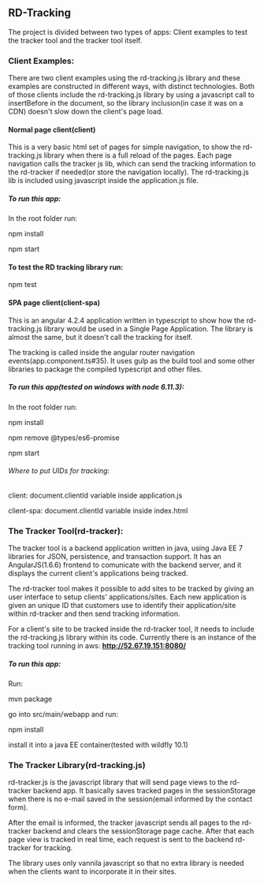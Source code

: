 ## RD-Tracking

The project is divided between two types of apps:
Client examples to test the tracker tool and the tracker tool itself.


### Client Examples:
There are two client examples using the rd-tracking.js library and these examples are constructed in different ways, with distinct technologies.
Both of those clients include the rd-tracking.js library by using a javascript call to insertBefore in the document, so the library inclusion(in case it was on a CDN) doesn't slow down the client's page load.

#### Normal page client(client)

This is a very basic html set of pages for simple navigation, to show the rd-tracking.js library when there is a full reload of the pages.
Each page navigation calls the tracker js lib, which can send the tracking information to the rd-tracker if needed(or store the navigation locally). The rd-tracking.js lib is included using javascript inside the application.js file.

##### To run this app: 

In the root folder run:

npm install

npm start

#### To test the RD tracking library run:

npm test

#### SPA page client(client-spa)

This is an angular 4.2.4 application written in typescript to show how the rd-tracking.js library would be used in a Single Page Application.
The library is almost the same, but it doesn't call the tracking for itself. 

The tracking is called inside the angular router navigation events(app.component.ts#35). It uses gulp as the build tool and some other libraries to package the compiled typescript and other files.


##### To run this app(tested on windows with node 6.11.3): 

In the root folder run:

npm install

npm remove @types/es6-promise

npm start 


###### Where to put UIDs for tracking:
client: document.clientId variable inside application.js

client-spa: document.clientId variable inside index.html

### The Tracker Tool(rd-tracker):

The tracker tool is a backend application written in java, using Java EE 7 libraries for JSON, persistence, and transaction support.
It has an AngularJS(1.6.6) frontend to comunicate with the backend server, and it displays the current client's applications being tracked.

The rd-tracker tool makes it possible to add sites to be tracked by giving an user interface to setup clients' applications/sites.
Each new application is given an unique ID that customers use to identify their application/site within rd-tracker and then send tracking information.

For a client's site to be tracked inside the rd-tracker tool, it needs to include the rd-tracking.js library within its code.
Currently there is an instance of the tracking tool running in aws: **http://52.67.19.151:8080/**
##### To run this app: 
Run:

mvn package

go into src/main/webapp and run:

npm install

install it into a java EE container(tested with wildfly 10.1)

### The Tracker Library(rd-tracking.js)
rd-tracker.js is the javascript library that will send page views to the rd-tracker backend app. It basically saves tracked pages in the sessionStorage when there is no e-mail saved in the session(email informed by the contact form). 

After the email is informed, the tracker javascript sends all pages to the rd-tracker backend and clears the sessionStorage page cache. After that each page view is tracked in real time, each request is sent to the backend rd-tracker for tracking.

The library uses only vannila javascript so that no extra library is needed when the clients want to incorporate it in their sites.
